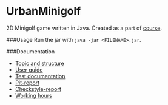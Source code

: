 # UrbanMinigolf
2D Minigolf game written in Java. Created as a part of [course](https://www.cs.helsinki.fi/courses/582221/2017/k/a/1).

###Usage
Run the jar with `java -jar <FILENAME>.jar`.

###Documentation
* [Topic and structure](/docs/topicAndStructure.md)
* [User guide](/docs/userGuide.md)
* [Test documentation](/docs/testDocs.md)
* [Pit-report](https://htmlpreview.github.io/?https://github.com/leevilehtonen/UrbanMinigolf/blob/master/docs/pit-report/201702031819/index.html)
* [Checkstyle-report](https://htmlpreview.github.io/?https://github.com/leevilehtonen/UrbanMinigolf/blob/master/docs/checkstyle-report/checkstyle.html)
* [Working hours](/docs/workingHours.md)

